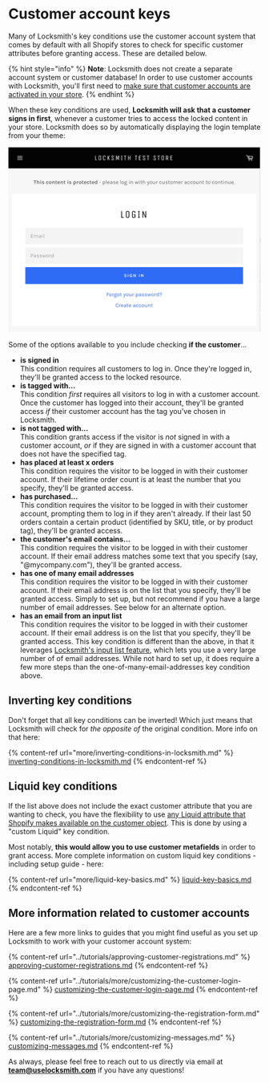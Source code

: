 # Customer account keys

Many of Locksmith's key conditions use the customer account system that comes by default with all Shopify stores to check for specific customer attributes before granting access. These are detailed below.

{% hint style="info" %}
**Note**: Locksmith does not create a separate account system or customer database! In order to use customer accounts with Locksmith, you'll first need to [make sure that customer accounts are activated in your store](https://help.shopify.com/en/manual/customers/customer-accounts#set-your-customer-account-preferences).
{% endhint %}

When these key conditions are used, **Locksmith will ask that a customer signs in first**, whenever a customer tries to access the locked content in your store. Locksmith does so by automatically displaying the login template from your theme:

![](<../.gitbook/assets/Screen Shot 2022-07-27 at 2.45.59 PM.png>)

Some of the options available to you include checking **if the customer**...

* **is signed in**\
  This condition requires all customers to log in. Once they're logged in, they'll be granted access to the locked resource.
* **is tagged with…**\
  This condition _first_ requires all visitors to log in with a customer account. Once the customer has logged into their account, they'll be granted access _if_ their customer account has the tag you've chosen in Locksmith.
* **is not tagged with…**\
  This condition grants access if the visitor is _not_ signed in with a customer account, _or_ if they are signed in with a customer account that does not have the specified tag.
* **has placed at least x orders**\
  This condition requires the visitor to be logged in with their customer account. If their lifetime order count is at least the number that you specify, they'll be granted access.
* **has purchased…**\
  This condition requires the visitor to be logged in with their customer account, prompting them to log in if they aren't already. If their last 50 orders contain a certain product (identified by SKU, title, or by product tag), they'll be granted access.
* **the customer's email contains…**\
  This condition requires the visitor to be logged in with their customer account. If their email address matches some text that you specify (say, "@mycompany.com"), they'll be granted access.
* **has one of many email addresses**\
  This condition requires the visitor to be logged in with their customer account. If their email address is on the list that you specify, they'll be granted access. Simply to set up, but not recommend if you have a large number of email addresses. See below for an alternate option.
* **has an email from an input list**\
  This condition requires the visitor to be logged in with their customer account. If their email address is on the list that you specify, they'll be granted access. This key condition is different than the above, in that it leverages [Locksmith's input list feature](../tutorials/more/input-lists.md), which lets you use a very large number of of email addresses. While not hard to set up, it does require a few more steps than the one-of-many-email-addresses key condition above.

## Inverting key conditions

Don't forget that all key conditions can be inverted! Which just means that Locksmith will check for _the opposite of_ the original condition. More info on that here:

{% content-ref url="more/inverting-conditions-in-locksmith.md" %}
[inverting-conditions-in-locksmith.md](more/inverting-conditions-in-locksmith.md)
{% endcontent-ref %}

## Liquid key conditions

If the list above does not include the exact customer attribute that you are wanting to check, you have the flexibility to use [any Liquid attribute that Shopify makes available on the customer object](https://shopify.dev/api/liquid/objects#customer). This is done by using a "custom Liquid" key condition.

Most notably, **this would allow you to use customer metafields** in order to grant access.  More complete information on custom liquid key conditions - including setup guide - here:

{% content-ref url="more/liquid-key-basics.md" %}
[liquid-key-basics.md](more/liquid-key-basics.md)
{% endcontent-ref %}

## More information related to customer accounts

Here are a few more links to guides that you might find useful as you set up Locksmith to work with your customer account system:

{% content-ref url="../tutorials/approving-customer-registrations.md" %}
[approving-customer-registrations.md](../tutorials/approving-customer-registrations.md)
{% endcontent-ref %}

{% content-ref url="../tutorials/more/customizing-the-customer-login-page.md" %}
[customizing-the-customer-login-page.md](../tutorials/more/customizing-the-customer-login-page.md)
{% endcontent-ref %}

{% content-ref url="../tutorials/more/customizing-the-registration-form.md" %}
[customizing-the-registration-form.md](../tutorials/more/customizing-the-registration-form.md)
{% endcontent-ref %}

{% content-ref url="../tutorials/more/customizing-messages.md" %}
[customizing-messages.md](../tutorials/more/customizing-messages.md)
{% endcontent-ref %}

As always, please feel free to reach out to us directly via email at **team@uselocksmith.com** if you have any questions!
